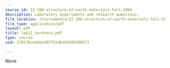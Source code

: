 ```yaml
---
course_id: 12-108-structure-of-earth-materials-fall-2004
description: Laboratory experiments and research questions.
file_location: /coursemedia/12-108-structure-of-earth-materials-fall-2004/319176ce4eba20f75246194299298573_lab12_hardness.pdf
file_type: application/pdf
layout: pdf
title: lab12_hardness.pdf
type: course
uid: 319176ce4eba20f75246194299298573

---
```

None